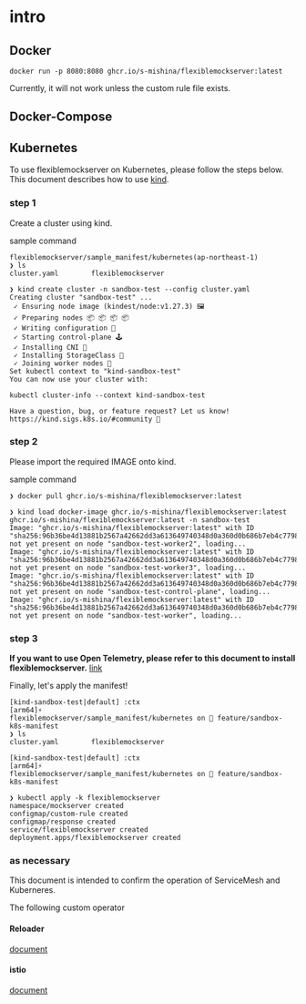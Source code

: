 # intro

## Docker

```:terminal
docker run -p 8080:8080 ghcr.io/s-mishina/flexiblemockserver:latest
```

Currently, it will not work unless the custom rule file exists.

## Docker-Compose

## Kubernetes

To use flexiblemockserver on Kubernetes, please follow the steps below.
This document describes how to use [kind](https://kind.sigs.k8s.io/).

### step 1

Create a cluster using kind.

sample command

```:terminal
flexiblemockserver/sample_manifest/kubernetes(ap-northeast-1)
❯ ls
cluster.yaml		flexiblemockserver
```

```:terminal
❯ kind create cluster -n sandbox-test --config cluster.yaml
Creating cluster "sandbox-test" ...
 ✓ Ensuring node image (kindest/node:v1.27.3) 🖼
 ✓ Preparing nodes 📦 📦 📦 📦
 ✓ Writing configuration 📜
 ✓ Starting control-plane 🕹️
 ✓ Installing CNI 🔌
 ✓ Installing StorageClass 💾
 ✓ Joining worker nodes 🚜
Set kubectl context to "kind-sandbox-test"
You can now use your cluster with:

kubectl cluster-info --context kind-sandbox-test

Have a question, bug, or feature request? Let us know! https://kind.sigs.k8s.io/#community 🙂
```

### step 2

Please import the required IMAGE onto kind.

sample command

```:terminal
❯ docker pull ghcr.io/s-mishina/flexiblemockserver:latest
```

```:terminal
❯ kind load docker-image ghcr.io/s-mishina/flexiblemockserver:latest ghcr.io/s-mishina/flexiblemockserver:latest -n sandbox-test
Image: "ghcr.io/s-mishina/flexiblemockserver:latest" with ID "sha256:96b36be4d13881b2567a42662dd3a613649740348d0a360d0b686b7eb4c7798e" not yet present on node "sandbox-test-worker2", loading...
Image: "ghcr.io/s-mishina/flexiblemockserver:latest" with ID "sha256:96b36be4d13881b2567a42662dd3a613649740348d0a360d0b686b7eb4c7798e" not yet present on node "sandbox-test-worker3", loading...
Image: "ghcr.io/s-mishina/flexiblemockserver:latest" with ID "sha256:96b36be4d13881b2567a42662dd3a613649740348d0a360d0b686b7eb4c7798e" not yet present on node "sandbox-test-control-plane", loading...
Image: "ghcr.io/s-mishina/flexiblemockserver:latest" with ID "sha256:96b36be4d13881b2567a42662dd3a613649740348d0a360d0b686b7eb4c7798e" not yet present on node "sandbox-test-worker", loading...
```

### step 3

**If you want to use Open Telemetry, please refer to this document to install flexiblemockserver.**
[link](./kubernetes/apm_tempo/README.md)

Finally, let's apply the manifest!

```:terminal
[kind-sandbox-test|default] :ctx
[arm64]⚡️
flexiblemockserver/sample_manifest/kubernetes on  feature/sandbox-k8s-manifest
❯ ls
cluster.yaml		flexiblemockserver

[kind-sandbox-test|default] :ctx
[arm64]⚡️
flexiblemockserver/sample_manifest/kubernetes on  feature/sandbox-k8s-manifest

❯ kubectl apply -k flexiblemockserver
namespace/mockserver created
configmap/custom-rule created
configmap/response created
service/flexiblemockserver created
deployment.apps/flexiblemockserver created
```

### as necessary

This document is intended to confirm the operation of ServiceMesh and Kuberneres.

The following custom operator

#### Reloader

[document](https://github.com/stakater/Reloader?tab=readme-ov-file#vanilla-manifests)

#### istio

[document](https://istio.io/latest/docs/setup/install/istioctl/)


